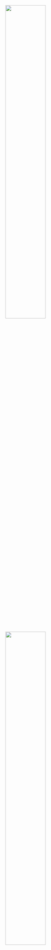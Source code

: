 <p> 
<p align="center">
  <img height="50%" width="auto" src="https://github-readme-stats.vercel.app/api?username=coulc&show_icons=true&count_private=true&theme=tokyonight&hide_border=true&hide=issues,contribs&bg_color=00000000"> 
    <br>
  <img height="50%" width="auto" src="https://github-readme-stats.vercel.app/api/top-langs/?username=coulc&hide_progress=true&hide_border=true&theme=tokyonight&bg_color=00000000">
</p>


